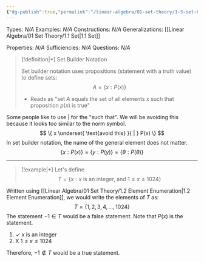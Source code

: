 ```yaml
---
{"dg-publish":true,"permalink":"/linear-algebra/01-set-theory/1-5-set-builder-notation/","tags":["Type/Definition","Topic/Linear_Algebra","Type/Example"]}
---
```


Types: *N/A*
Examples: *N/A*
Constructions: *N/A*
Generalizations: [[Linear Algebra/01 Set Theory/1.1 Set\|1.1 Set]]

Properties: *N/A*
Sufficiencies: *N/A*
Questions: *N/A*

> [!definition|*] Set Builder Notation
> 
> Set builder notation uses propositions (statement with a truth value) to define sets:
> $$
> A = \{ x : P(x) \}
> $$
> - Reads as "set $A$ equals the set of all elements $x$ such that proposition $p(x)$ is true"

Some people like to use $|$ for the "such that". We will be avoiding this because it looks too similar to the norm symbol.
$$
\{ x \underset{ \text{avoid this} }{ | } P(x) \}
$$
In set builder notation, the name of the general element does not matter.
$$
\{ x : P(x) \} = \{ y: P(y) \} = \{ \theta : P(\theta) \}
$$


---

> [!example|*] 
> Let's define
> $$
> T = \{ x : x \text{ is an integer, and } 1 \leq x \leq 1024\}
> $$

Written using [[Linear Algebra/01 Set Theory/1.2 Element Enumeration\|1.2 Element Enumeration]], we would write the elements of $T$ as:
$$
T = \{ 1,2,3,4,\dots,1024 \}
$$
The statement $-1 \in T$ would be a false statement. Note that $P(x)$ is the statement.
1. $\checkmark$ $x$ is an integer
2. $\text{X}$ $1 \leq x \leq 1024$

Therefore, $-1 \not\in T$ would be a true statement. 